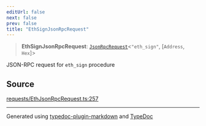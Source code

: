 ```yaml
---
editUrl: false
next: false
prev: false
title: "EthSignJsonRpcRequest"
---
```


> **EthSignJsonRpcRequest**: [`JsonRpcRequest`](/generated/tevm/jsonrpc/type-aliases/jsonrpcrequest/)\<`"eth_sign"`, [`Address`, `Hex`]\>

JSON-RPC request for `eth_sign` procedure

## Source

[requests/EthJsonRpcRequest.ts:257](https://github.com/evmts/tevm-monorepo/blob/main/packages/procedures-spec/src/requests/EthJsonRpcRequest.ts#L257)

***
Generated using [typedoc-plugin-markdown](https://www.npmjs.com/package/typedoc-plugin-markdown) and [TypeDoc](https://typedoc.org/)
